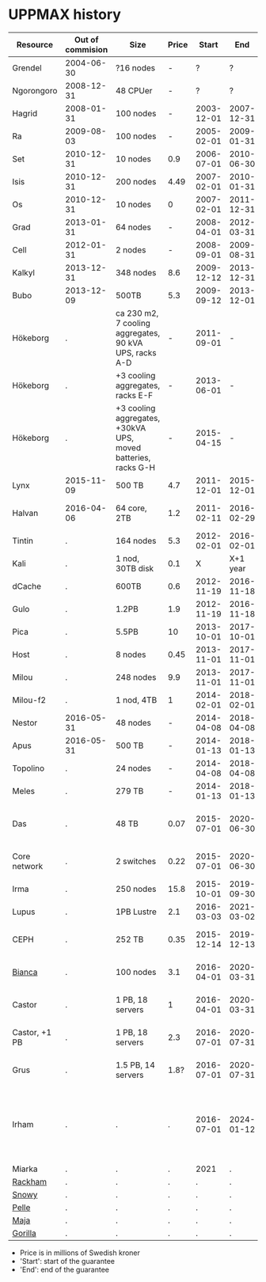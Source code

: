 # UPPMAX history

Resource                               |Out of commision|Size                                                         |Price|Start     |End       |Features
---------------------------------------|----------------|-------------------------------------------------------------|-----|----------|----------|---------------------------------
Grendel                                |2004-06-30      |?16 nodes                                                    |-    |?         |?         |Together with NSC
Ngorongoro                             |2008-12-31      |48 CPUer                                                     |-    |?         |?         |SunFire 15k
Hagrid                                 |2008-01-31      |100 nodes                                                    |-    |2003-12-01|2007-12-31|SNIC/Swegrid
Ra                                     |2009-08-03      |100 nodes                                                    |-    |2005-02-01|2009-01-31|SNIC/matvet
Set                                    |2010-12-31      |10 nodes                                                     |0.9  |2006-07-01|2010-06-30|SNIC, power5+IB
Isis                                   |2010-12-31      |200 nodes                                                    |4.49 |2007-02-01|2010-01-31|SNIC/matvet
Os                                     |2010-12-31      |10 nodes                                                     |0    |2007-02-01|2011-12-31|SNIC, IB
Grad                                   |2013-01-31      |64 nodes                                                     |-    |2008-04-01|2012-03-31|SNIC/Swesgrid
Cell                                   |2012-01-31      |2 nodes                                                      |-    |2008-09-01|2009-08-31|2 nodes with cell-procs
Kalkyl                                 |2013-12-31      |348 nodes                                                    |8.6  |2009-12-12|2013-12-31|KAW/SNIC
Bubo                                   |2013-12-09      |500TB                                                        |5.3  |2009-09-12|2013-12-01|KAW/SNIC
Hökeborg                               |.               |ca 230 m2, 7 cooling aggregates, 90 kVA UPS, racks A-D       |-    |2011-09-01|-         |Computer hall, fakultetsmedel
Hökeborg                               |.               |+3 cooling aggregates, racks E-F                             |-    |2013-06-01|-         |Computer hall, fakultetsmedel
Hökeborg                               |.               |+3 cooling aggregates, +30kVA UPS, moved batteries, racks G-H|-    |2015-04-15|-         |Computer hall, fakultetsmedel
Lynx                                   |2015-11-09      |500 TB                                                       |4.7  |2011-12-01|2015-12-01|KAW/SNIC
Halvan                                 |2016-04-06      |64 core, 2TB                                                 |1.2  |2011-02-11|2016-02-29|Diverse, förlängt support 1 år
Tintin                                 |.               |164 nodes                                                    |5.3  |2012-02-01|2016-02-01|SNIC
Kali                                   |.               |1 nod, 30TB disk                                             |0.1  |X         |X+1 year  |iRODS, KAW?
dCache                                 |.               |600TB                                                        |0.6  |2012-11-19|2016-11-18|SNIC
Gulo                                   |.               |1.2PB                                                        |1.9  |2012-11-19|2016-11-18|KAW/BILS
Pica                                   |.               |5.5PB                                                        |10   |2013-10-01|2017-10-01|KAW
Host                                   |.               |8 nodes                                                      |0.45 |2013-11-01|2017-11-01|Used Ganeti, UPPMAX
Milou                                  |.               |248 nodes                                                    |9.9  |2013-11-01|2017-11-01|KAW/BILS
Milou-f2                               |.               |1 nod, 4TB                                                   |1    |2014-02-01|2018-02-01|fysast, login node
Nestor                                 |2016-05-31      |48 nodes                                                     |-    |2014-04-08|2018-04-08|.
Apus                                   |2016-05-31      |500 TB                                                       |-    |2014-01-13|2018-01-13|.
Topolino                               |.               |24 nodes                                                     |-    |2014-04-08|2018-04-08|BILS
Meles                                  |.               |279 TB                                                       |-    |2014-01-13|2018-01-13|.
Das                                    |.               |48 TB                                                        |0.07 |2015-07-01|2020-06-30|New backmount, HP, dnr IT 2015/25
Core network                           |.               |2 switches                                                   |0.22 |2015-07-01|2020-06-30|Dell, core network, dnr IT 2015/50
Irma                                   |.               |250 nodes                                                    |15.8 |2015-10-01|2019-09-30|Supermicro, dnr IT2014/93
Lupus                                  |.               |1PB Lustre                                                   |2.1  |2016-03-03|2021-03-02|Dell, dnr IT214/92
CEPH                                   |.               |252 TB                                                       |0.35 |2015-12-14|2019-12-13|Dell, 7 st servrar, dnr IT 2015/84
[Bianca](../cluster_guides/bianca.md)  |.               |100 nodes                                                    |3.1  |2016-04-01|2020-03-31|SouthPole, Huawei dnr IT 2015/65
Castor                                 |.               |1 PB, 18 servers                                             |1    |2016-04-01|2020-03-31|SouthPole, Huawei dnr IT 2015/65
Castor, +1 PB                          |.               |1 PB, 18 servers                                             |2.3  |2016-07-01|2020-07-31|SouthPole, Huawei dnr IT 2015/65
Grus                                   |.               |1.5 PB, 14 servers                                           |1.8? |2016-07-01|2020-07-31|SouthPole, Huawei dnr IT 2015/65
Irham                                  |.               |.                                                            |.    |2016-07-01|2024-01-12|Decomissioned Irma nodes added to Rackham, became `r[1001-1072,1179-1250]`
Miarka                                 |.               |.                                                            |.    |2021      |.         |.
[Rackham](../cluster_guides/rackham.md)|.               |.                                                            |.    |.         |.         |.
[Snowy](../cluster_guides/snowy.md)    |.               |.                                                            |.    |.         |.         |.
[Pelle](../cluster_guides/pelle.md)    |.               |.                                                            |.    |.         |.         |.
[Maja](../cluster_guides/maja.md)      |.               |.                                                            |.    |.         |.         |.
[Gorilla](../cluster_guides/gorila.md) |.               |.                                                            |.    |.         |.         |.

- Price is in millions of Swedish kroner
- 'Start': start of the guarantee
- 'End': end of the guarantee
